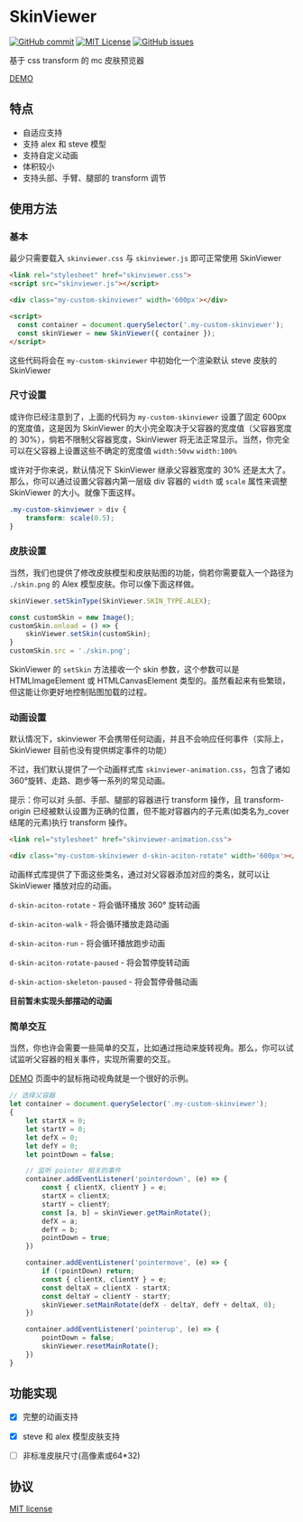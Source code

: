 SkinViewer
=========
[![GitHub commit](https://img.shields.io/github/last-commit/daidr/mc-skinviewer?style=flat-square)](https://github.com/daidr/mc-skinviewer/commit/master)
[![MIT License](https://img.shields.io/badge/license-MIT-yellowgreen.svg?style=flat-square)](https://github.com/daidr/mc-skinviewer/blob/master/LICENSE)
[![GitHub issues](https://img.shields.io/github/issues/daidr/mc-skinviewer?style=flat-square)](https://github.com/daidr/mc-skinviewer/issues)

基于 css transform 的 mc 皮肤预览器

[DEMO](https://page.daidr.me/mc-skinviewer/test)

## 特点

* 自适应支持
* 支持 alex 和 steve 模型
* 支持自定义动画
* 体积较小
* 支持头部、手臂、腿部的 transform 调节

## 使用方法

### 基本

最少只需要载入 `skinviewer.css` 与 `skinviewer.js` 即可正常使用 SkinViewer

```html
<link rel="stylesheet" href="skinviewer.css">
<script src="skinviewer.js"></script>

<div class="my-custom-skinviewer" width='600px'></div>

<script>
  const container = document.querySelector('.my-custom-skinviewer');
  const skinViewer = new SkinViewer({ container });
</script>
```

这些代码将会在 `my-custom-skinviewer` 中初始化一个渲染默认 steve 皮肤的 SkinViewer

### 尺寸设置

或许你已经注意到了，上面的代码为 `my-custom-skinviewer` 设置了固定 600px 的宽度值，这是因为 SkinViewer 的大小完全取决于父容器的宽度值（父容器宽度的 30%），倘若不限制父容器宽度，SkinViewer 将无法正常显示。当然，你完全可以在父容器上设置这些不确定的宽度值 `width:50vw` `width:100%`

或许对于你来说，默认情况下 SkinViewer 继承父容器宽度的 30% 还是太大了。那么，你可以通过设置父容器内第一层级 div 容器的 `width` 或 `scale` 属性来调整 SkinViewer 的大小。就像下面这样。

```css
.my-custom-skinviewer > div {
    transform: scale(0.5);
}
```

### 皮肤设置

当然，我们也提供了修改皮肤模型和皮肤贴图的功能，倘若你需要载入一个路径为 `./skin.png` 的 Alex 模型皮肤。你可以像下面这样做。

```js
skinViewer.setSkinType(SkinViewer.SKIN_TYPE.ALEX);

const customSkin = new Image();
customSkin.onload = () => {
    skinViewer.setSkin(customSkin);
}
customSkin.src = './skin.png';
```

SkinViewer 的 `setSkin` 方法接收一个 skin 参数，这个参数可以是 HTMLImageElement 或 HTMLCanvasElement 类型的。虽然看起来有些繁琐，但这能让你更好地控制贴图加载的过程。

### 动画设置

默认情况下，skinviewer 不会携带任何动画，并且不会响应任何事件（实际上，SkinViewer 目前也没有提供绑定事件的功能）

不过，我们默认提供了一个动画样式库 `skinviewer-animation.css`，包含了诸如 360°旋转、走路、跑步等一系列的常见动画。

提示：你可以对 头部、手部、腿部的容器进行 transform 操作，且 transform-origin 已经被默认设置为正确的位置，但不能对容器内的子元素(如类名为_cover结尾的元素)执行 transform 操作。

```html
<link rel="stylesheet" href="skinviewer-animation.css">

<div class="my-custom-skinviewer d-skin-aciton-rotate" width='600px'></div>
```

动画样式库提供了下面这些类名，通过对父容器添加对应的类名，就可以让 SkinViewer 播放对应的动画。

`d-skin-aciton-rotate` - 将会循环播放 360° 旋转动画

`d-skin-aciton-walk` - 将会循环播放走路动画

`d-skin-aciton-run` - 将会循环播放跑步动画

`d-skin-aciton-rotate-paused` - 将会暂停旋转动画

`d-skin-action-skeleton-paused` - 将会暂停骨骼动画

**目前暂未实现头部摆动的动画**

### 简单交互

当然，你也许会需要一些简单的交互，比如通过拖动来旋转视角。那么，你可以试试监听父容器的相关事件，实现所需要的交互。

[DEMO](https://page.daidr.me/mc-skinviewer/test) 页面中的鼠标拖动视角就是一个很好的示例。

```js
// 选择父容器
let container = document.querySelector('.my-custom-skinviewer');
{
    let startX = 0;
    let startY = 0;
    let defX = 0;
    let defY = 0;
    let pointDown = false;

    // 监听 pointer 相关的事件
    container.addEventListener('pointerdown', (e) => {
        const { clientX, clientY } = e;
        startX = clientX;
        startY = clientY;
        const [a, b] = skinViewer.getMainRotate();
        defX = a;
        defY = b;
        pointDown = true;
    })

    container.addEventListener('pointermove', (e) => {
        if (!pointDown) return;
        const { clientX, clientY } = e;
        const deltaX = clientX - startX;
        const deltaY = clientY - startY;
        skinViewer.setMainRotate(defX - deltaY, defY + deltaX, 0);
    })

    container.addEventListener('pointerup', (e) => {
        pointDown = false;
        skinViewer.resetMainRotate();
    })
}
```

## 功能实现

- [x] 完整的动画支持

- [x] steve 和 alex 模型皮肤支持

- [ ] 非标准皮肤尺寸(高像素或64*32)



## 协议

[MIT license](./LICENCE)